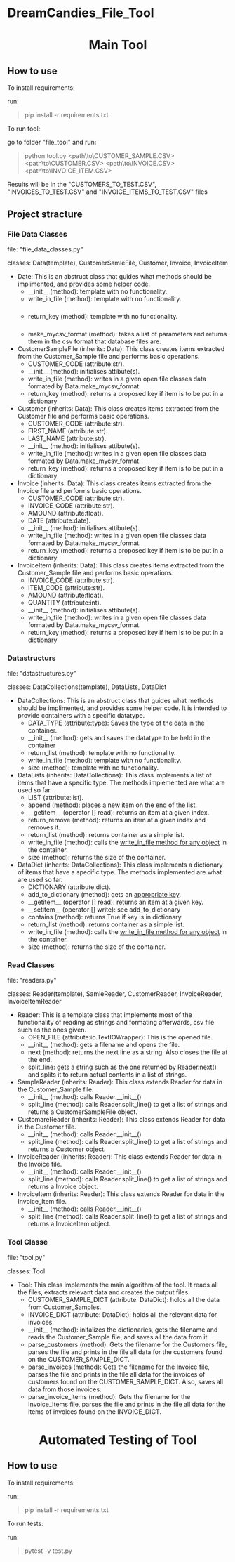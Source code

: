 # DreamCandies_File_Tool

<h1><b><center>Main Tool</center></b></h1>

<h2>How to use</h2>

To install requirements:

run:
>pip install -r requirements.txt

To run tool:

 go to folder "file_tool" and run:
>python tool.py <path\to\CUSTOMER_SAMPLE.CSV> <path\to\CUSTOMER.CSV> <path\to\INVOICE.CSV> <path\to\INVOICE_ITEM.CSV>

Results will be in the "CUSTOMERS_TO_TEST.CSV", "INVOICES_TO_TEST.CSV" and "INVOICE_ITEMS_TO_TEST.CSV" files

<h2>Project stracture</h2>

<h3> File Data Classes </h3>


file: "file_data_classes.py"

classes: Data(template), CustomerSamleFile, Customer, Invoice, InvoiceItem

- Date: This is an abstruct class that guides what methods should be implimented, and provides some helper code.
    - \_\_init__ (method): template with no functionality.
    - write_in_file (method): template with no functionality. 
    ### <a name="write_in_file_item"></a>
    - return_key (method): template with no functionality.
    ### <a name="return_key_item"></a>
    - make_mycsv_format (method): takes a list of parameters and returns them in the csv format that database files are.
- CustomerSampleFile (inherits: Data): This class creates items extracted from the Customer_Sample file and performs basic operations.
    - CUSTOMER_CODE (attribute:str).
    - \_\_init__ (method): initialises attibute(s).
    - write_in_file (method): writes in a given open file classes data formated by Data.make_mycsv_format.
    - return_key (method): returns a proposed key if item is to be put in a dictionary
- Customer (inherits: Data): This class creates items extracted from the Customer file and performs basic operations.
    - CUSTOMER_CODE (attribute:str).
    - FIRST_NAME (attribute:str).
    - LAST_NAME (attribute:str).
    - \_\_init__ (method): initialises attibute(s).
    - write_in_file (method): writes in a given open file classes data formated by Data.make_mycsv_format.
    - return_key (method): returns a proposed key if item is to be put in a dictionary
- Invoice (inherits: Data): This class creates items extracted from the Invoice file and performs basic operations.
    - CUSTOMER_CODE (attribute:str).
    - INVOICE_CODE (attribute:str).
    - AMOUND (attribute:float).
    - DATE (attribute:date).
    - \_\_init__ (method): initialises attibute(s).
    - write_in_file (method): writes in a given open file classes data formated by Data.make_mycsv_format.
    - return_key (method): returns a proposed key if item is to be put in a dictionary
- InvoiceItem (inherits: Data): This class creates items extracted from the Customer_Sample file and performs basic operations.
    - INVOICE_CODE (attribute:str).
    - ITEM_CODE (attribute:str).
    - AMOUND (attribute:float).
    - QUANTITY (attribute:int).
    - \_\_init__ (method): initialises attibute(s).
    - write_in_file (method): writes in a given open file classes data formated by Data.make_mycsv_format.
    - return_key (method): returns a proposed key if item is to be put in a dictionary

<h3> Datastructurs </h3>


file: "datastructures.py"

classes: DataCollections(template), DataLists, DataDict

- DataCollections: This is an abstruct class that guides what methods should be implimented, and provides some helper code. It is intended to provide containers with a specific datatype.
    - DATA_TYPE (attribute:type): Saves the type of the data in the container.
    - \_\_init__ (method): gets and saves the datatype to be held in the container
    - return_list (method): template with no functionality.
    - write_in_file (method): template with no functionality.
    - size (method): template with no functionality.
- DataLists (inherits: DataCollections): This class implements a list of items that have a specific type. The methods implemented are what are used so far.
    - LIST (attribute:list).
    - append (method): places a new item on the end of the list.
    - \_\_getitem__ (operator [] read): returns an item at a given index.
    - return_remove (method): returns an item at a given index and removes it.
    - return_list (method): returns container as a simple list.
    - write_in_file (method): calls the [write_in_file method for any object](#write_in_file_item) in the container.
    - size (method): returns the size of the container.
- DataDict (inherits: DataCollections): This class implements a dictionary of items that have a specific type. The methods implemented are what are used so far.
    - DICTIONARY (attribute:dict).
    - add_to_dictionary (method): gets an [appropriate key](#return_key_item).
    - \_\_getitem__ (operator [] read): returns an item at a given key.
    - \_\_setitem__ (operator [] write): see add_to_dictionary
    - contains (method): returns True if key is in dictionary.
    - return_list (method): returns container as a simple list.
    - write_in_file (method): calls the [write_in_file method for any object](#write_in_file_item) in the container.
    - size (method): returns the size of the container.


<h3> Read Classes </h3>


file: "readers.py"

classes: Reader(template), SamleReader, CustomerReader, InvoiceReader, InvoiceItemReader

- Reader: This is a template class that implements most of the functionality of reading as strings and formating afterwards, csv file such as the ones given. 
    - OPEN_FILE (attribute:io.TextIOWrapper): This is the opened file.
    - \_\_init__ (method): gets a filename and opens the file.
    - next (method): returns the next line as a string. Also closes the file at the end.
    - split_line: gets a string such as the one returned by Reader.next() and splits it to return actual contents in a list of strings.
- SampleReader (inherits: Reader): This class extends Reader for data in the Customer_Sample file.
    - \_\_init__ (method): calls Reader.\_\_init__()
    - split_line (method): calls Reader.split_line() to get a list of strings and returns a CustomerSampleFile object.
- CustomareReader (inherits: Reader): This class extends Reader for data in the Customer file.
    - \_\_init__ (method): calls Reader.\_\_init__()
    - split_line (method): calls Reader.split_line() to get a list of strings and returns a Customer object.
- InvoiceReader (inherits: Reader): This class extends Reader for data in the Invoice file.
    - \_\_init__ (method): calls Reader.\_\_init__()
    - split_line (method): calls Reader.split_line() to get a list of strings and returns a Invoice object.
- InvoiceItem (inherits: Reader): This class extends Reader for data in the Invoice_Item file.
    - \_\_init__ (method): calls Reader.\_\_init__()
    - split_line (method): calls Reader.split_line() to get a list of strings and returns a InvoiceItem object.


<h3> Tool Classe </h3>


file: "tool.py"

classes: Tool

- Tool: This class implements the main algorithm of the tool. It reads all the files, extracts relevant data and creates the output files.
    - CUSTOMER_SAMPLE_DICT (attribute: DataDict): holds all the data from Customer_Samples.
    - INVOICE_DICT (attribute: DataDict): holds all the relevant data for invoices.
    - \_\_init__ (method): initalizes the dictionaries, gets the filename and reads the Customer_Sample file, and saves all the data from it.
    - parse_customers (method): Gets the filename for the Customers file, parses the file and prints in the file all data for the customers found on the CUSTOMER_SAMPLE_DICT.
    - parse_invoices (method): Gets the filename for the Invoice file, parses the file and prints in the file all data for the invoices of customers found on the CUSTOMER_SAMPLE_DICT. Also, saves all data from those invoices.
    - parse_invoice_items (method): Gets the filename for the Invoice_Items file, parses the file and prints in the file all data for the items of invoices found on the INVOICE_DICT.

<h1><b><center>Automated Testing of Tool</center></b></h1>

<h2>How to use</h2>

To install requirements:

run:
>pip install -r requirements.txt

To run tests:

run:
>pytest -v test.py